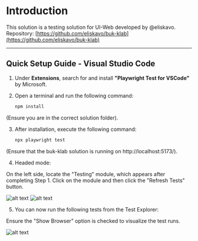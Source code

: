 # Introduction
This solution is a testing solution for UI-Web developed by @eliskavo.  
Repository: [https://github.com/eliskavo/buk-klab](https://github.com/eliskavo/buk-klab)

---

## Quick Setup Guide - Visual Studio Code

1. Under **Extensions**, search for and install **"Playwright Test for VSCode"** by Microsoft.  
2. Open a terminal and run the following command:  

   ```bash
   npm install
   
(Ensure you are in the correct solution folder).

3. After installation, execute the following command:

    ```bash
    npx playwright test

(Ensure that the buk-klab solution is running on http://localhost:5173/).

4. Headed mode:

On the left side, locate the "Testing" module, which appears after completing Step 1.
Click on the module and then click the "Refresh Tests" button.

![alt text](/InstructionImages/textExplorer.png)
![alt text](/InstructionImages/refreshButton.png)

5. You can now run the following tests from the Test Explorer:

Ensure the "Show Browser" option is checked to visualize the test runs.

![alt text](/InstructionImages/ShowBrowser.png)